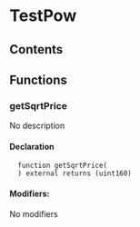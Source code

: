 # TestPow





## Contents
<!-- START doctoc -->
<!-- END doctoc -->




## Functions

### getSqrtPrice
No description


#### Declaration
```solidity
  function getSqrtPrice(
  ) external returns (uint160)
```

#### Modifiers:
No modifiers





